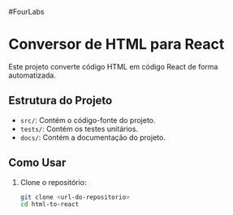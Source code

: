 #FourLabs 

# Conversor de HTML para React

Este projeto converte código HTML em código React de forma automatizada.

## Estrutura do Projeto

- `src/`: Contém o código-fonte do projeto.
- `tests/`: Contém os testes unitários.
- `docs/`: Contém a documentação do projeto.

## Como Usar

1. Clone o repositório:
   ```bash
   git clone <url-do-repositorio>
   cd html-to-react

